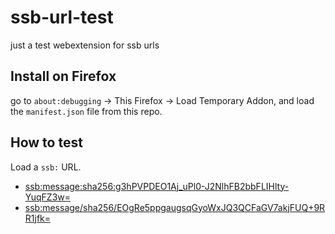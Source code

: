 # ssb-url-test
just a test webextension for ssb urls

## Install on Firefox

go to `about:debugging` &rarr; This Firefox &rarr; Load Temporary Addon, and load the `manifest.json` file from this repo.

## How to test

Load a `ssb:` URL.

<ul>
<li><a target="_blank" href="ssb:message:sha256:g3hPVPDEO1Aj_uPl0-J2NlhFB2bbFLIHlty-YuqFZ3w=">ssb:message:sha256:g3hPVPDEO1Aj_uPl0-J2NlhFB2bbFLIHlty-YuqFZ3w=</a></li>
<li><a target="_blank" href="ssb:message/sha256/EOgRe5ppgaugsqGyoWxJQ3QCFaGV7akjFUQ+9RR1bfk=">ssb:message/sha256/EOgRe5ppgaugsqGyoWxJQ3QCFaGV7akjFUQ+9RR1jfk=</a></li>
</ul>